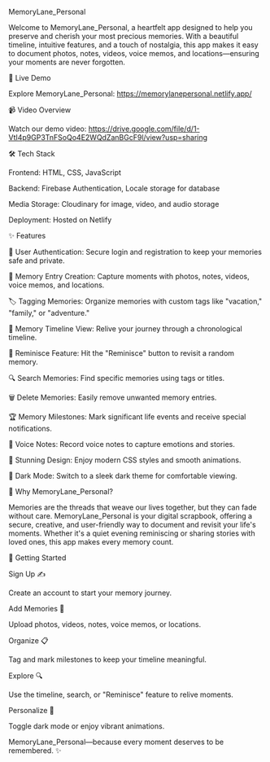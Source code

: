 MemoryLane_Personal

Welcome to MemoryLane_Personal, a heartfelt app designed to help you preserve and cherish your most precious memories. With a beautiful timeline, intuitive features, and a touch of nostalgia, this app makes it easy to document photos, notes, videos, voice memos, and locations—ensuring your moments are never forgotten.

🚀 Live Demo

Explore MemoryLane_Personal: https://memorylanepersonal.netlify.app/

📹 Video Overview

Watch our demo video: https://drive.google.com/file/d/1-VtI4p9GP3TnFSoQo4E2WQdZanBGcF9l/view?usp=sharing

🛠️ Tech Stack





Frontend: HTML, CSS, JavaScript



Backend: Firebase Authentication, Locale storage for database



Media Storage: Cloudinary for image, video, and audio storage



Deployment: Hosted on Netlify

✨ Features





🔐 User Authentication: Secure login and registration to keep your memories safe and private.



📝 Memory Entry Creation: Capture moments with photos, notes, videos, voice memos, and locations.



🏷️ Tagging Memories: Organize memories with custom tags like "vacation," "family," or "adventure."



📅 Memory Timeline View: Relive your journey through a chronological timeline.



🎲 Reminisce Feature: Hit the "Reminisce" button to revisit a random memory.



🔍 Search Memories: Find specific memories using tags or titles.



🗑️ Delete Memories: Easily remove unwanted memory entries.



🏆 Memory Milestones: Mark significant life events and receive special notifications.



🎤 Voice Notes: Record voice notes to capture emotions and stories.



🎨 Stunning Design: Enjoy modern CSS styles and smooth animations.



🌙 Dark Mode: Switch to a sleek dark theme for comfortable viewing.

💭 Why MemoryLane_Personal?

Memories are the threads that weave our lives together, but they can fade without care. MemoryLane_Personal is your digital scrapbook, offering a secure, creative, and user-friendly way to document and revisit your life's moments. Whether it's a quiet evening reminiscing or sharing stories with loved ones, this app makes every memory count.

🚀 Getting Started





Sign Up ✍️





Create an account to start your memory journey.



Add Memories 📸





Upload photos, videos, notes, voice memos, or locations.



Organize 📋





Tag and mark milestones to keep your timeline meaningful.



Explore 🔍





Use the timeline, search, or "Reminisce" feature to relive moments.



Personalize 🎨





Toggle dark mode or enjoy vibrant animations.

MemoryLane_Personal—because every moment deserves to be remembered. ✨